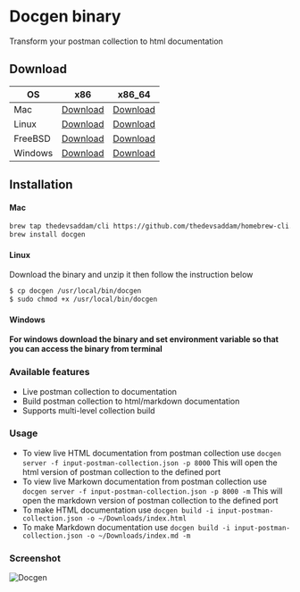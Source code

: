 # Docgen binary

Transform your postman collection to html documentation

## Download

| OS      	| x86                                                                                      	| x86_64                                                                                      	|
|---------	|------------------------------------------------------------------------------------------	|---------------------------------------------------------------------------------------------	|
| Mac     	| [Download](https://github.com/thedevsaddam/docgen-bin/blob/master/v2.2/mac_386.zip)     	| [Download](https://github.com/thedevsaddam/docgen-bin/blob/master/v2.2/mac_amd64.zip)     	|
| Linux   	| [Download](https://github.com/thedevsaddam/docgen-bin/blob/master/v2.2/linux_386.zip)   	| [Download](https://github.com/thedevsaddam/docgen-bin/blob/master/v2.2/linux_amd64.zip)   	|
| FreeBSD 	| [Download](https://github.com/thedevsaddam/docgen-bin/blob/master/v2.2/freebsd_386.zip) 	| [Download](https://github.com/thedevsaddam/docgen-bin/blob/master/v2.2/freebsd_amd64.zip) 	|
| Windows 	| [Download](https://github.com/thedevsaddam/docgen-bin/blob/master/v2.2/windows_386.zip) 	| [Download](https://github.com/thedevsaddam/docgen-bin/blob/master/v2.2/windows_amd64.zip) 	|


## Installation

#### Mac
```bash
brew tap thedevsaddam/cli https://github.com/thedevsaddam/homebrew-cli.git
brew install docgen
```

#### Linux
Download the binary and unzip it then follow the instruction below
```bash
$ cp docgen /usr/local/bin/docgen
$ sudo chmod +x /usr/local/bin/docgen
```

#### Windows
**For windows download the binary and set environment variable so that you can access the binary from terminal**

### Available features
* Live postman collection to documentation
* Build postman collection to html/markdown documentation
* Supports multi-level collection build

### Usage
* To view live HTML documentation from postman collection use `docgen server -f input-postman-collection.json -p 8000` This will open the html version of postman collection to the defined port
* To view live Markown documentation from postman collection use `docgen server -f input-postman-collection.json -p 8000 -m` This will open the markdown version of postman collection to the defined port
* To make HTML documentation use `docgen build -i input-postman-collection.json -o ~/Downloads/index.html`
* To make Markdown documentation use `docgen build -i input-postman-collection.json -o ~/Downloads/index.md -m`

### Screenshot
![Docgen](https://raw.githubusercontent.com/thedevsaddam/docgen/v2/screenshot.png)
